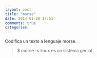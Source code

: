 ```yaml
---
layout: post
title: "morse"
date: 2014-01-28 17:51
comments: true
categories: 
---
```

Codifica un texto a lenguaje morse.

>$ morse -s linux es un sistema genial


